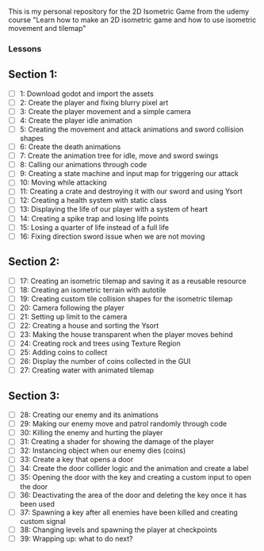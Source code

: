 This is my personal repository for the 2D Isometric Game from the udemy course "Learn how to make an 2D isometric game and how to use isometric movement and tilemap"

### Lessons

## Section 1:
- [ ] 1: Download godot and import the assets
- [ ] 2: Create the player and fixing blurry pixel art
- [ ] 3: Create the player movement and a simple camera
- [ ] 4: Create the player idle animation
- [ ] 5: Creating the movement and attack animations and sword collision shapes
- [ ] 6: Create the death animations
- [ ] 7: Create the animation tree for idle, move and sword swings
- [ ] 8: Calling our animations through code
- [ ] 9: Creating a state machine and input map for triggering our attack
- [ ] 10: Moving while attacking
- [ ] 11: Creating a crate and destroying it with our sword and using Ysort
- [ ] 12: Creating a health system with static class
- [ ] 13: Displaying the life of our player with a system of heart
- [ ] 14: Creating a spike trap and losing life points
- [ ] 15: Losing a quarter of life instead of a full life
- [ ] 16: Fixing direction sword issue when we are not moving

## Section 2:
- [ ] 17: Creating an isometric tilemap and saving it as a reusable resource
- [ ] 18: Creating an isometric terrain with autotile
- [ ] 19: Creating custom tile collision shapes for the isometric tilemap
- [ ] 20: Camera following the player
- [ ] 21: Setting up limit to the camera
- [ ] 22: Creating a house and sorting the Ysort
- [ ] 23: Making the house transparent when the player moves behind
- [ ] 24: Creating rock and trees using Texture Region
- [ ] 25: Adding coins to collect
- [ ] 26: Display the number of coins collected in the GUI
- [ ] 27: Creating water with animated tilemap

## Section 3:
- [ ] 28: Creating our enemy and its animations
- [ ] 29: Making our enemy move and patrol randomly through code
- [ ] 30: Killing the enemy and hurting the player
- [ ] 31: Creating a shader for showing the damage of the player
- [ ] 32: Instancing object when our enemy dies (coins)
- [ ] 33: Create a key that opens a door
- [ ] 34: Create the door collider logic and the animation and create a label
- [ ] 35: Opening the door with the key and creating a custom input to open the door
- [ ] 36: Deactivating the area of the door and deleting the key once it has been used
- [ ] 37: Spawning a key after all enemies have been killed and creating custom signal
- [ ] 38: Changing levels and spawning the player at checkpoints
- [ ] 39: Wrapping up: what to do next?
